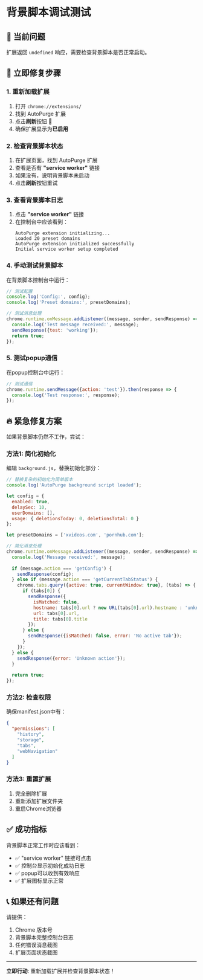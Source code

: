 # 背景脚本调试测试

## 🚨 当前问题
扩展返回 `undefined` 响应，需要检查背景脚本是否正常启动。

## 🔧 立即修复步骤

### 1. 重新加载扩展
1. 打开 `chrome://extensions/`
2. 找到 AutoPurge 扩展
3. 点击**刷新**按钮 🔄
4. 确保扩展显示为**已启用**

### 2. 检查背景脚本状态
1. 在扩展页面，找到 AutoPurge 扩展
2. 查看是否有 **"service worker"** 链接
3. 如果没有，说明背景脚本未启动
4. 点击**刷新**按钮重试

### 3. 查看背景脚本日志
1. 点击 **"service worker"** 链接
2. 在控制台中应该看到：
   ```
   AutoPurge extension initializing...
   Loaded 20 preset domains
   AutoPurge extension initialized successfully
   Initial service worker setup completed
   ```

### 4. 手动测试背景脚本
在背景脚本控制台中运行：
```javascript
// 测试配置
console.log('Config:', config);
console.log('Preset domains:', presetDomains);

// 测试消息处理
chrome.runtime.onMessage.addListener((message, sender, sendResponse) => {
  console.log('Test message received:', message);
  sendResponse({test: 'working'});
  return true;
});
```

### 5. 测试popup通信
在popup控制台中运行：
```javascript
// 测试通信
chrome.runtime.sendMessage({action: 'test'}).then(response => {
  console.log('Test response:', response);
});
```

## 🔥 紧急修复方案

如果背景脚本仍然不工作，尝试：

### 方法1: 简化初始化
编辑 `background.js`，替换初始化部分：
```javascript
// 替换复杂的初始化为简单版本
console.log('AutoPurge background script loaded');

let config = {
  enabled: true,
  delaySec: 10,
  userDomains: [],
  usage: { deletionsToday: 0, deletionsTotal: 0 }
};

let presetDomains = ['xvideos.com', 'pornhub.com'];

// 简化消息处理
chrome.runtime.onMessage.addListener((message, sender, sendResponse) => {
  console.log('Message received:', message);
  
  if (message.action === 'getConfig') {
    sendResponse(config);
  } else if (message.action === 'getCurrentTabStatus') {
    chrome.tabs.query({active: true, currentWindow: true}, (tabs) => {
      if (tabs[0]) {
        sendResponse({
          isMatched: false,
          hostname: tabs[0].url ? new URL(tabs[0].url).hostname : 'unknown',
          url: tabs[0].url,
          title: tabs[0].title
        });
      } else {
        sendResponse({isMatched: false, error: 'No active tab'});
      }
    });
  } else {
    sendResponse({error: 'Unknown action'});
  }
  
  return true;
});
```

### 方法2: 检查权限
确保manifest.json中有：
```json
{
  "permissions": [
    "history",
    "storage", 
    "tabs",
    "webNavigation"
  ]
}
```

### 方法3: 重置扩展
1. 完全删除扩展
2. 重新添加扩展文件夹
3. 重启Chrome浏览器

## ✅ 成功指标

背景脚本正常工作时应该看到：
- ✅ "service worker" 链接可点击
- ✅ 控制台显示初始化成功日志
- ✅ popup可以收到有效响应
- ✅ 扩展图标显示正常

## 📞 如果还有问题

请提供：
1. Chrome 版本号
2. 背景脚本完整控制台日志
3. 任何错误消息截图
4. 扩展页面状态截图

---

**立即行动**: 重新加载扩展并检查背景脚本状态！
